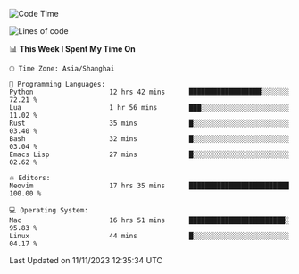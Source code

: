 <!--START_SECTION:waka-->
![Code Time](http://img.shields.io/badge/Code%20Time-1%2C660%20hrs%2042%20mins-blue)

![Lines of code](https://img.shields.io/badge/From%20Hello%20World%20I%27ve%20Written-288.3%20thousand%20lines%20of%20code-blue)

📊 **This Week I Spent My Time On** 

```text
🕑︎ Time Zone: Asia/Shanghai

💬 Programming Languages: 
Python                   12 hrs 42 mins      ██████████████████░░░░░░░   72.21 % 
Lua                      1 hr 56 mins        ███░░░░░░░░░░░░░░░░░░░░░░   11.02 % 
Rust                     35 mins             █░░░░░░░░░░░░░░░░░░░░░░░░   03.40 % 
Bash                     32 mins             █░░░░░░░░░░░░░░░░░░░░░░░░   03.04 % 
Emacs Lisp               27 mins             █░░░░░░░░░░░░░░░░░░░░░░░░   02.62 % 

🔥 Editors: 
Neovim                   17 hrs 35 mins      █████████████████████████   100.00 % 

💻 Operating System: 
Mac                      16 hrs 51 mins      ████████████████████████░   95.83 % 
Linux                    44 mins             █░░░░░░░░░░░░░░░░░░░░░░░░   04.17 % 
```


 Last Updated on 11/11/2023 12:35:34 UTC
<!--END_SECTION:waka-->
